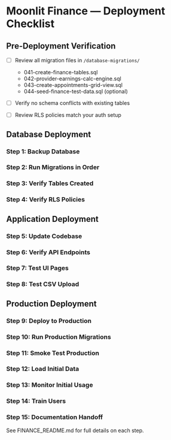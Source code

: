 # Moonlit Finance — Deployment Checklist

## Pre-Deployment Verification

- [ ] Review all migration files in `/database-migrations/`
  - 041-create-finance-tables.sql
  - 042-provider-earnings-calc-engine.sql
  - 043-create-appointments-grid-view.sql
  - 044-seed-finance-test-data.sql (optional)

- [ ] Verify no schema conflicts with existing tables

- [ ] Review RLS policies match your auth setup

## Database Deployment

### Step 1: Backup Database
### Step 2: Run Migrations in Order
### Step 3: Verify Tables Created
### Step 4: Verify RLS Policies

## Application Deployment

### Step 5: Update Codebase
### Step 6: Verify API Endpoints
### Step 7: Test UI Pages
### Step 8: Test CSV Upload

## Production Deployment

### Step 9: Deploy to Production
### Step 10: Run Production Migrations
### Step 11: Smoke Test Production
### Step 12: Load Initial Data
### Step 13: Monitor Initial Usage
### Step 14: Train Users
### Step 15: Documentation Handoff

See FINANCE_README.md for full details on each step.
